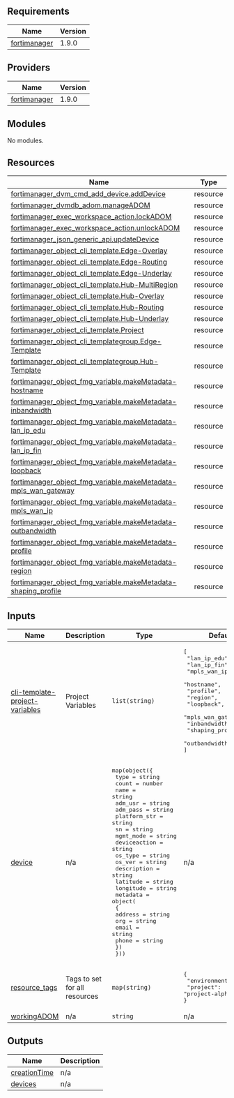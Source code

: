 <!-- BEGIN_TF_DOCS -->
## Requirements

| Name | Version |
|------|---------|
| <a name="requirement_fortimanager"></a> [fortimanager](#requirement\_fortimanager) | 1.9.0 |

## Providers

| Name | Version |
|------|---------|
| <a name="provider_fortimanager"></a> [fortimanager](#provider\_fortimanager) | 1.9.0 |

## Modules

No modules.

## Resources

| Name | Type |
|------|------|
| [fortimanager_dvm_cmd_add_device.addDevice](https://registry.terraform.io/providers/fortinetdev/fortimanager/1.9.0/docs/resources/dvm_cmd_add_device) | resource |
| [fortimanager_dvmdb_adom.manageADOM](https://registry.terraform.io/providers/fortinetdev/fortimanager/1.9.0/docs/resources/dvmdb_adom) | resource |
| [fortimanager_exec_workspace_action.lockADOM](https://registry.terraform.io/providers/fortinetdev/fortimanager/1.9.0/docs/resources/exec_workspace_action) | resource |
| [fortimanager_exec_workspace_action.unlockADOM](https://registry.terraform.io/providers/fortinetdev/fortimanager/1.9.0/docs/resources/exec_workspace_action) | resource |
| [fortimanager_json_generic_api.updateDevice](https://registry.terraform.io/providers/fortinetdev/fortimanager/1.9.0/docs/resources/json_generic_api) | resource |
| [fortimanager_object_cli_template.Edge-Overlay](https://registry.terraform.io/providers/fortinetdev/fortimanager/1.9.0/docs/resources/object_cli_template) | resource |
| [fortimanager_object_cli_template.Edge-Routing](https://registry.terraform.io/providers/fortinetdev/fortimanager/1.9.0/docs/resources/object_cli_template) | resource |
| [fortimanager_object_cli_template.Edge-Underlay](https://registry.terraform.io/providers/fortinetdev/fortimanager/1.9.0/docs/resources/object_cli_template) | resource |
| [fortimanager_object_cli_template.Hub-MultiRegion](https://registry.terraform.io/providers/fortinetdev/fortimanager/1.9.0/docs/resources/object_cli_template) | resource |
| [fortimanager_object_cli_template.Hub-Overlay](https://registry.terraform.io/providers/fortinetdev/fortimanager/1.9.0/docs/resources/object_cli_template) | resource |
| [fortimanager_object_cli_template.Hub-Routing](https://registry.terraform.io/providers/fortinetdev/fortimanager/1.9.0/docs/resources/object_cli_template) | resource |
| [fortimanager_object_cli_template.Hub-Underlay](https://registry.terraform.io/providers/fortinetdev/fortimanager/1.9.0/docs/resources/object_cli_template) | resource |
| [fortimanager_object_cli_template.Project](https://registry.terraform.io/providers/fortinetdev/fortimanager/1.9.0/docs/resources/object_cli_template) | resource |
| [fortimanager_object_cli_templategroup.Edge-Template](https://registry.terraform.io/providers/fortinetdev/fortimanager/1.9.0/docs/resources/object_cli_templategroup) | resource |
| [fortimanager_object_cli_templategroup.Hub-Template](https://registry.terraform.io/providers/fortinetdev/fortimanager/1.9.0/docs/resources/object_cli_templategroup) | resource |
| [fortimanager_object_fmg_variable.makeMetadata-hostname](https://registry.terraform.io/providers/fortinetdev/fortimanager/1.9.0/docs/resources/object_fmg_variable) | resource |
| [fortimanager_object_fmg_variable.makeMetadata-inbandwidth](https://registry.terraform.io/providers/fortinetdev/fortimanager/1.9.0/docs/resources/object_fmg_variable) | resource |
| [fortimanager_object_fmg_variable.makeMetadata-lan_ip_edu](https://registry.terraform.io/providers/fortinetdev/fortimanager/1.9.0/docs/resources/object_fmg_variable) | resource |
| [fortimanager_object_fmg_variable.makeMetadata-lan_ip_fin](https://registry.terraform.io/providers/fortinetdev/fortimanager/1.9.0/docs/resources/object_fmg_variable) | resource |
| [fortimanager_object_fmg_variable.makeMetadata-loopback](https://registry.terraform.io/providers/fortinetdev/fortimanager/1.9.0/docs/resources/object_fmg_variable) | resource |
| [fortimanager_object_fmg_variable.makeMetadata-mpls_wan_gateway](https://registry.terraform.io/providers/fortinetdev/fortimanager/1.9.0/docs/resources/object_fmg_variable) | resource |
| [fortimanager_object_fmg_variable.makeMetadata-mpls_wan_ip](https://registry.terraform.io/providers/fortinetdev/fortimanager/1.9.0/docs/resources/object_fmg_variable) | resource |
| [fortimanager_object_fmg_variable.makeMetadata-outbandwidth](https://registry.terraform.io/providers/fortinetdev/fortimanager/1.9.0/docs/resources/object_fmg_variable) | resource |
| [fortimanager_object_fmg_variable.makeMetadata-profile](https://registry.terraform.io/providers/fortinetdev/fortimanager/1.9.0/docs/resources/object_fmg_variable) | resource |
| [fortimanager_object_fmg_variable.makeMetadata-region](https://registry.terraform.io/providers/fortinetdev/fortimanager/1.9.0/docs/resources/object_fmg_variable) | resource |
| [fortimanager_object_fmg_variable.makeMetadata-shaping_profile](https://registry.terraform.io/providers/fortinetdev/fortimanager/1.9.0/docs/resources/object_fmg_variable) | resource |

## Inputs

| Name | Description | Type | Default | Required |
|------|-------------|------|---------|:--------:|
| <a name="input_cli-template-project-variables"></a> [cli-template-project-variables](#input\_cli-template-project-variables) | Project Variables | `list(string)` | <pre>[<br>  "lan_ip_edu",<br>  "lan_ip_fin",<br>  "mpls_wan_ip",<br>  "hostname",<br>  "profile",<br>  "region",<br>  "loopback",<br>  "mpls_wan_gateway",<br>  "inbandwidth",<br>  "shaping_profile",<br>  "outbandwidth"<br>]</pre> | no |
| <a name="input_device"></a> [device](#input\_device) | n/a | <pre>map(object({<br>    type         = string<br>    count        = number<br>    name         = string<br>    adm_usr      = string<br>    adm_pass     = string<br>    platform_str = string<br>    sn           = string<br>    mgmt_mode    = string<br>    deviceaction = string<br>    os_type      = string<br>    os_ver       = string<br>    description  = string<br>    latitude     = string<br>    longitude    = string<br>    metadata = object(<br>      {<br>        address = string<br>        org     = string<br>        email   = string<br>        phone   = string<br>    })<br>  }))</pre> | n/a | yes |
| <a name="input_resource_tags"></a> [resource\_tags](#input\_resource\_tags) | Tags to set for all resources | `map(string)` | <pre>{<br>  "environment": "dev",<br>  "project": "project-alpha"<br>}</pre> | no |
| <a name="input_workingADOM"></a> [workingADOM](#input\_workingADOM) | n/a | `string` | n/a | yes |

## Outputs

| Name | Description |
|------|-------------|
| <a name="output_creationTime"></a> [creationTime](#output\_creationTime) | n/a |
| <a name="output_devices"></a> [devices](#output\_devices) | n/a |
<!-- END_TF_DOCS -->